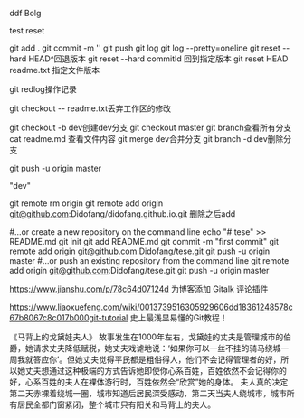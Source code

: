 ddf Bolg


test reset









git add .
git commit -m ''
git push
git log 
git log --pretty=oneline
git reset --hard HEAD^回退版本
git reset --hard commitId 回到指定版本
git reset HEAD readme.txt 指定文件版本


git redlog操作记录

git checkout -- readme.txt丢弃工作区的修改

git checkout -b dev创建dev分支
git checkout master
git branch查看所有分支
cat readme.md 查看文件内容
git merge dev合并分支
git branch -d dev删除分支

git push -u origin master

"dev"

git remote rm origin
git remote add origin git@github.com:Didofang/didofang.github.io.git
删除之后add

#…or create a new repository on the command line
echo "# tese" >> README.md
git init
git add README.md
git commit -m "first commit"
git remote add origin git@github.com:Didofang/tese.git
git push -u origin master
#…or push an existing repository from the command line
git remote add origin git@github.com:Didofang/tese.git
git push -u origin master

https://www.jianshu.com/p/78c64d07124d 为博客添加 Gitalk 评论插件

https://www.liaoxuefeng.com/wiki/0013739516305929606dd18361248578c67b8067c8c017b000git-tutorial
史上最浅显易懂的Git教程！




《马背上的戈黛娃夫人》
故事发生在1000年左右，戈黛娃的丈夫是管理城市的伯爵，她请求丈夫降低赋税，她丈夫戏谑地说：‘如果你可以一丝不挂的骑马绕城一周我就答应你’。但她丈夫觉得平民都是粗俗得人，他们不会记得管理者的好，所以她丈夫想通过这种极端的方式告诉她即使你心系百姓，百姓依然不会记得你的好，心系百姓的夫人在裸体游行时，百姓依然会“欣赏”她的身体。
夫人真的决定第二天赤裸着绕城一圈，城市知道后居民深受感动，第二天当夫人绕城市，城市所有居民全都门窗紧闭，整个城市只有阳关和马背上的夫人。